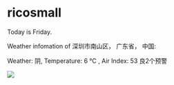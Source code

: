 # ricosmall

Today is Friday.

Weather infomation of 深圳市南山区， 广东省， 中国: 

Weather: 阴, Temperature: 6 ℃ , Air Index: 53 良2个预警

<img src="https://github-readme-stats.vercel.app/api?username=ricosmall&show_icons=true" />
